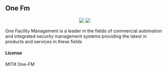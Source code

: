 ## One Fm

<p align="center">
  <img src="https://img.shields.io/badge/Frappe-12.7.1-blue?style=for-the-badge&logo=frappe">
  <img src="https://img.shields.io/badge/ERPNext-12.0.0-green?style=for-the-badge&logo=erpnext">
  <br/>
</p>

One Facility Management is a leader in the fields of commercial automation and integrated security management systems providing the latest in products and services in these fields

#### License

MIT# One-FM
